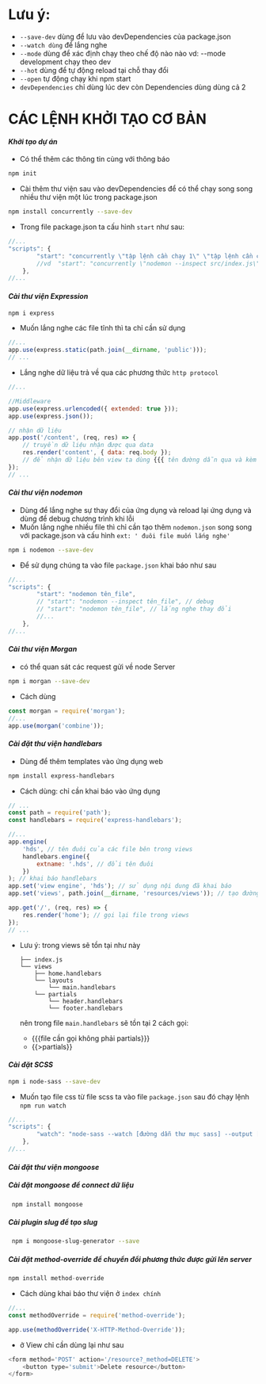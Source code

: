 # **Lưu ý:**

-   `--save-dev` dùng để lưu vào devDependencies của package.json
-   `--watch dùng` để lắng nghe
-   `--mode` dùng để xác định chạy theo chế độ nào nào vd: --mode development chạy theo dev
-   `--hot` dùng để tự động reload tại chỗ thay đổi
-   `--open` tự động chạy khi npm start
-   `devDependencies` chỉ dùng lúc dev còn Dependencies dùng dùng cả 2

# **CÁC LỆNH KHỞI TẠO CƠ BẢN**

#### _Khởi tạo dự án_

-   Có thể thêm các thông tin cùng với thông báo

```sh
npm init
```

-   Cài thêm thư viện sau vào devDependencies để có thể chạy song song nhiều thư viện một lúc trong package.json

```sh
npm install concurrently --save-dev
```

-   Trong file package.json ta cấu hình `start` như sau:

```js
//...
"scripts": {
        "start": "concurrently \"tập lệnh cần chạy 1\" \"tập lệnh cần chạy 2\""
        //vd  "start": "concurrently \"nodemon --inspect src/index.js\" \"npm run watch\"",
    },
//...
```

#### _Cài thư viện Expression_

```sh
npm i express
```

-   Muốn lắng nghe các file tĩnh thì ta chỉ cần sử dụng

```js
//...
app.use(express.static(path.join(__dirname, 'public')));
// ...
```

-   Lắng nghe dữ liệu trả về qua các phương thức `http protocol`

```js
//...

//Middleware
app.use(express.urlencoded({ extended: true }));
app.use(express.json());

// nhận dữ liệu
app.post('/content', (req, res) => {
    // truyền dữ liệu nhận được qua data
    res.render('content', { data: req.body });
    // để nhận dữ liệu bên view ta dùng {{{ tên đường dẫn qua và kèm theo đối tượng}}}
});
// ...
```

#### _Cài thư viện nodemon_

-   Dùng để lắng nghe sự thay đổi của ứng dụng và reload lại ứng dụng và dùng để debug chương trình khi lỗi
-   Muốn lắng nghe nhiều file thì chỉ cần tạo thêm `nodemon.json` song song với package.json và cấu hình `ext: ' đuôi file muốn lắng nghe'`

```sh
npm i nodemon --save-dev
```

-   Để sử dụng chúng ta vào file `package.json` khai báo như sau

```js
//...
"scripts": {
        "start": "nodemon tên_file",
        // "start": "nodemon --inspect tên_file", // debug
        // "start": "nodemon tên_file", // lắng nghe thay đổi
        //...
    },
//...
```

#### _Cài thư viện Morgan_

-   có thể quan sát các request gửi về node Server

```sh
npm i morgan --save-dev
```

-   Cách dùng

```js
const morgan = require('morgan');
//...
app.use(morgan('combine'));
```

#### _Cài đặt thư viện handlebars_

-   Dùng để thêm templates vào ứng dụng web

```sh
npm install express-handlebars
```

-   Cách dùng: chỉ cần khai báo vào ứng dụng

```js
// ...
const path = require('path');
const handlebars = require('express-handlebars');

//...
app.engine(
    'hds', // tên đuôi của các file bên trong views
    handlebars.engine({
        extname: '.hds', // đổi tên đuôi
    })
); // khai báo handlebars
app.set('view engine', 'hds'); // sử dụng nội dung đã khai báo
app.set('views', path.join(__dirname, 'resources/views')); // tạo đường dẫn tới file views

app.get('/', (req, res) => {
    res.render('home'); // gọi lại file trong views
});
// ...
```

-   Lưu ý:
    trong views sẽ tồn tại như này

    ```
    ├── index.js
    └── views
        ├── home.handlebars
        └── layouts
            └── main.handlebars
        └── partials
            └── header.handlebars
            └── footer.handlebars
    ```

    nên trong file `main.handlebars` sẽ tồn tại 2 cách gọi:

    -   {{{file cần gọi không phải partials}}}
    -   {{>partials}}

#### _Cài đặt SCSS_

```sh
npm i node-sass --save-dev
```

-   Muốn tạo file css từ file scss ta vào file `package.json` sau đó chạy lệnh `npm run watch`

```js
//...
"scripts": {
        "watch": "node-sass --watch [đường dẫn thư mục sass] --output [đường dẫn thư mục css]"
    },
//...
```

#### _Cài đặt thư viện mongoose_

##### Cài đặt mongoose để connect dữ liệu

```sh
 npm install mongoose
```

##### Cài plugin slug để tạo slug

```sh
 npm i mongoose-slug-generator --save
```

##### Cài đặt method-override để chuyển đổi phương thức được gửi lên server

```js
npm install method-override
```

-   Cách dùng khai báo thư viện ở `index chính`

```js
//...
const methodOverride = require('method-override');

app.use(methodOverride('X-HTTP-Method-Override'));
```

-   ở View chỉ cần dùng lại như sau

```js
<form method='POST' action='/resource?_method=DELETE'>
    <button type='submit'>Delete resource</button>
</form>
```
